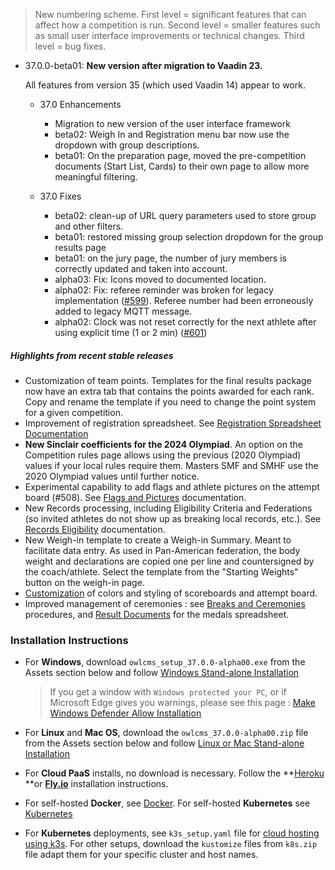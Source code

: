 > New numbering scheme.  First level = significant features that can affect how a competition is run.  Second level = smaller features such as small user interface improvements or technical changes.  Third level = bug fixes.

- 37.0.0-beta01: **New version after migration to Vaadin 23.**

  All features from version 35 (which used Vaadin 14) appear to work.

  - 37.0 Enhancements
    - Migration to new version of the user interface framework
    - beta02: Weigh In and Registration menu bar now use the dropdown with group descriptions.
    - beta01: On the preparation page, moved the pre-competition documents (Start List, Cards) to their own page to allow more meaningful filtering.
    
  - 37.0 Fixes

    - beta02: clean-up of URL query parameters used to store group and other filters.
    - beta01: restored missing group selection dropdown for the group results page
    - beta01: on the jury page,  the number of jury members is correctly updated and taken into account.
    - alpha03: Fix: Icons moved to documented location.
    - alpha02: Fix: referee reminder was broken for legacy implementation ([#599](https://github.com/jflamy/owlcms4/issues/599)). Referee number had been erroneously added to legacy MQTT message.
    - alpha02: Clock was not reset correctly for the next athlete after using explicit time (1 or 2 min) ([#601](https://github.com/jflamy/owlcms4/issues/601))


##### Highlights from recent stable releases

- Customization of team points. Templates for the final results package now have an extra tab that contains the points awarded for each rank. Copy and rename the template if you need to change the point system for a given competition.
-  Improvement of registration spreadsheet.  See [Registration Spreadsheet Documentation](https://owlcms.github.io/owlcms4-prerelease/#/Registration)
- **New Sinclair coefficients for the 2024 Olympiad**.  An option on the Competition rules page allows using the previous (2020 Olympiad) values if your local rules require them.  Masters SMF and SMHF use the 2020 Olympiad values until further notice.
- Experimental capability to add flags and athlete pictures on the attempt board (#508).  See [Flags and Pictures](https://owlcms.github.io/owlcms4-prerelease/#/FlagsPicture) documentation.
- New Records processing, including Eligibility Criteria and Federations (so invited athletes do not show up as breaking local records, etc.). See [Records Eligibility](https://owlcms.github.io/owlcms4-prerelease/#/Records) documentation. 
- New Weigh-in template to create a Weigh-in Summary. Meant to facilitate data entry. As used in Pan-American federation, the body weight and declarations are copied one per line and countersigned by the coach/athlete. Select the template from the "Starting Weights" button on the weigh-in page.
- [Customization](https://owlcms.github.io/owlcms4-prerelease/#/UploadingLocalSettings) of colors and styling of scoreboards and attempt board. 
- Improved management of ceremonies : see [Breaks and Ceremonies](https://owlcms.github.io/owlcms4-prerelease/#/Breaks) procedures, and [Result Documents](https://owlcms.github.io/owlcms4-prerelease/#/Documents) for the medals spreadsheet.


### **Installation Instructions**

  - For **Windows**, download `owlcms_setup_37.0.0-alpha00.exe` from the Assets section below and follow [Windows Stand-alone Installation](https://owlcms.github.io/owlcms4-prerelease/#/LocalWindowsSetup)

    > If you get a window with `Windows protected your PC`, or if Microsoft Edge gives you warnings, please see this page : [Make Windows Defender Allow Installation](https://owlcms.github.io/owlcms4-prerelease/#/DefenderOff)

  - For **Linux** and **Mac OS**, download the `owlcms_37.0.0-alpha00.zip` file from the Assets section below and follow [Linux or Mac Stand-alone Installation](https://owlcms.github.io/owlcms4-prerelease/#/LocalLinuxMacSetup)

  - For **Cloud PaaS** installs, no download is necessary. Follow the **[Heroku](Heroku) **or **[Fly.io](Fly)** installation instructions.

  - For self-hosted **Docker**, see [Docker](https://owlcms.github.io/owlcms4-prerelease/#/LocalWindowsSetup). For self-hosted **Kubernetes** see [Kubernetes]()

  - For **Kubernetes** deployments, see `k3s_setup.yaml` file for [cloud hosting using k3s](https://owlcms.github.io/owlcms4-prerelease/#/DigitalOcean). For other setups, download the `kustomize` files from `k8s.zip` file adapt them for your specific cluster and host names. 
